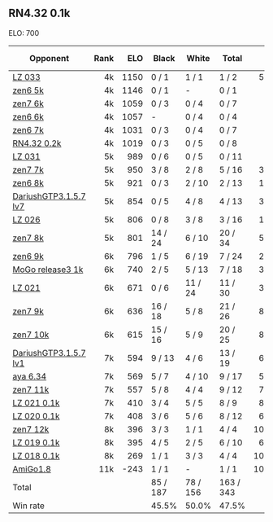## RN4.32 0.1k ##

ELO: 700

Opponent | Rank | ELO | Black | White | Total | Win rate
---------|-----:|----:|-------|-------|-------|-------:
[LZ 033](LZ%20033.md) | 4k | 1150 | 0 / 1 | 1 / 1 | 1 / 2 | 50.0%
[zen6 5k](zen6%205k.md) | 4k | 1146 | 0 / 1 | - | 0 / 1 | 0.0%
[zen7 6k](zen7%206k.md) | 4k | 1059 | 0 / 3 | 0 / 4 | 0 / 7 | 0.0%
[zen6 6k](zen6%206k.md) | 4k | 1057 | - | 0 / 4 | 0 / 4 | 0.0%
[zen6 7k](zen6%207k.md) | 4k | 1031 | 0 / 3 | 0 / 4 | 0 / 7 | 0.0%
[RN4.32 0.2k](RN4.32%200.2k.md) | 4k | 1019 | 0 / 3 | 0 / 5 | 0 / 8 | 0.0%
[LZ 031](LZ%20031.md) | 5k | 989 | 0 / 6 | 0 / 5 | 0 / 11 | 0.0%
[zen7 7k](zen7%207k.md) | 5k | 950 | 3 / 8 | 2 / 8 | 5 / 16 | 31.3%
[zen6 8k](zen6%208k.md) | 5k | 921 | 0 / 3 | 2 / 10 | 2 / 13 | 15.4%
[DariushGTP3.1.5.7 lv7](DariushGTP3.1.5.7%20lv7.md) | 5k | 854 | 0 / 5 | 4 / 8 | 4 / 13 | 30.8%
[LZ 026](LZ%20026.md) | 5k | 806 | 0 / 8 | 3 / 8 | 3 / 16 | 18.8%
[zen7 8k](zen7%208k.md) | 5k | 801 | 14 / 24 | 6 / 10 | 20 / 34 | 58.8%
[zen6 9k](zen6%209k.md) | 6k | 796 | 1 / 5 | 6 / 19 | 7 / 24 | 29.2%
[MoGo release3 1k](MoGo%20release3%201k.md) | 6k | 740 | 2 / 5 | 5 / 13 | 7 / 18 | 38.9%
[LZ 021](LZ%20021.md) | 6k | 671 | 0 / 6 | 11 / 24 | 11 / 30 | 36.7%
[zen7 9k](zen7%209k.md) | 6k | 636 | 16 / 18 | 5 / 8 | 21 / 26 | 80.8%
[zen7 10k](zen7%2010k.md) | 6k | 615 | 15 / 16 | 5 / 9 | 20 / 25 | 80.0%
[DariushGTP3.1.5.7 lv1](DariushGTP3.1.5.7%20lv1.md) | 7k | 594 | 9 / 13 | 4 / 6 | 13 / 19 | 68.4%
[aya 6.34](aya%206.34.md) | 7k | 569 | 5 / 7 | 4 / 10 | 9 / 17 | 52.9%
[zen7 11k](zen7%2011k.md) | 7k | 557 | 5 / 8 | 4 / 4 | 9 / 12 | 75.0%
[LZ 021 0.1k](LZ%20021%200.1k.md) | 7k | 410 | 3 / 4 | 5 / 5 | 8 / 9 | 88.9%
[LZ 020 0.1k](LZ%20020%200.1k.md) | 7k | 408 | 3 / 6 | 5 / 6 | 8 / 12 | 66.7%
[zen7 12k](zen7%2012k.md) | 8k | 396 | 3 / 3 | 1 / 1 | 4 / 4 | 100.0%
[LZ 019 0.1k](LZ%20019%200.1k.md) | 8k | 395 | 4 / 5 | 2 / 5 | 6 / 10 | 60.0%
[LZ 018 0.1k](LZ%20018%200.1k.md) | 8k | 269 | 1 / 1 | 3 / 3 | 4 / 4 | 100.0%
[AmiGo1.8](AmiGo1.8.md) | 11k | -243 | 1 / 1 | - | 1 / 1 | 100.0%
Total | | | 85 / 187 | 78 / 156 | 163 / 343 | 
Win rate| | | 45.5% | 50.0% | 47.5% | 
